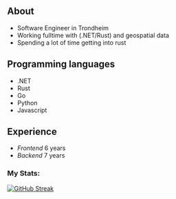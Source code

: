 ## About
- Software Engineer in Trondheim
- Working fulltime with (.NET/Rust) and geospatial data
- Spending a lot of time getting into rust

## Programming languages
- .NET
- Rust
- Go
- Python
- Javascript

## Experience
- *Frontend* 6 years
- *Backend* 7 years

### My Stats:

[![GitHub Streak](http://github-readme-streak-stats.herokuapp.com?user=MartinEllegard&theme=dark&hide_border=true&date_format=j%20M%5B%20Y%5D&mode=weekly&fire=EB3A2F&stroke=AB2A22)](https://git.io/streak-stats)
